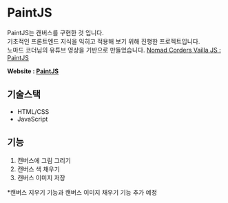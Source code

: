 # PaintJS   
PaintJS는 캔버스를 구현한 것 입니다.      
기초적인 프론트엔드 지식을 익히고 적용해 보기 위해 진행한 프로젝트입니다.   
노마드 코더님의 유튜브 영상을 기반으로 만들었습니다.  [Nomad Corders Vailla JS : PaintJS](https://youtube.com/playlist?list=PLaBDhl34ivDPqi11UTRXDm4Y0YuabvQBf)   

**Website : [PaintJS](https://dayeon1351.github.io/PaintJS/)**

## 기술스택
+ HTML/CSS
+ JavaScript

## 기능
1. 캔버스에 그림 그리기
2. 캔버스 색 채우기
3. 캔버스 이미지 저장

*캔버스 지우기 기능과 캔버스 이미지 채우기 기능 추가 예정
